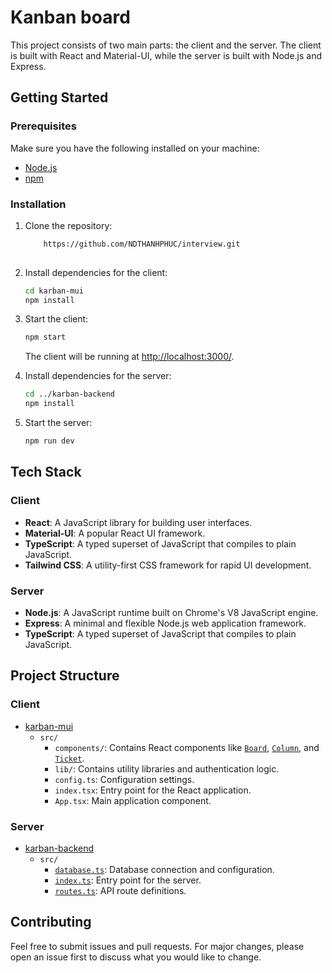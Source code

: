 # Kanban board

This project consists of two main parts: the client and the server. The client is built with React and Material-UI, while the server is built with Node.js and Express.

## Getting Started

### Prerequisites

Make sure you have the following installed on your machine:

- [Node.js](https://nodejs.org/)
- [npm](https://www.npmjs.com/)

### Installation

1. Clone the repository:

    ```sh
        https://github.com/NDTHANHPHUC/interview.git
        
    ```

2. Install dependencies for the client:

    ```sh
    cd karban-mui
    npm install
    ```

3. Start the client:

    ```sh
    npm start
    ```

    The client will be running at [http://localhost:3000/](http://localhost:3000/).

4. Install dependencies for the server:

    ```sh
    cd ../karban-backend
    npm install
    ```

5. Start the server:

    ```sh
    npm run dev
    ```

## Tech Stack

### Client

- **React**: A JavaScript library for building user interfaces.
- **Material-UI**: A popular React UI framework.
- **TypeScript**: A typed superset of JavaScript that compiles to plain JavaScript.
- **Tailwind CSS**: A utility-first CSS framework for rapid UI development.

### Server

- **Node.js**: A JavaScript runtime built on Chrome's V8 JavaScript engine.
- **Express**: A minimal and flexible Node.js web application framework.
- **TypeScript**: A typed superset of JavaScript that compiles to plain JavaScript.

## Project Structure

### Client

- [karban-mui](http://_vscodecontentref_/#%7B%22uri%22%3A%7B%22%24mid%22%3A1%2C%22fsPath%22%3A%22c%3A%5C%5CUsers%5C%5Cricky%5C%5COneDrive%5C%5CM%C3%A1y%20t%C3%ADnh%5C%5Cinterview%5C%5CinterviewReact%5C%5Ckarban-mui%5C%5C%22%2C%22_sep%22%3A1%2C%22path%22%3A%22%2Fc%3A%2FUsers%2Fricky%2FOneDrive%2FM%C3%A1y%20t%C3%ADnh%2Finterview%2FinterviewReact%2Fkarban-mui%2F%22%2C%22scheme%22%3A%22file%22%7D%7D)
  - `src/`
    - `components/`: Contains React components like [`Board`](command:_github.copilot.openSymbolInFile?%5B%7B%22scheme%22%3A%22file%22%2C%22authority%22%3A%22%22%2C%22path%22%3A%22%2Fc%3A%2FUsers%2Fricky%2FOneDrive%2FM%C3%A1y%20t%C3%ADnh%2Finterview%2FinterviewReact%2Fkarban-mui%2Fsrc%2Fcomponents%2FBoard.tsx%22%2C%22query%22%3A%22%22%2C%22fragment%22%3A%22%22%7D%2C%22Board%22%2C%22414e2047-6b08-4c05-9488-b33632b5c27a%22%5D "c:\Users\ricky\OneDrive\Máy tính\interview\interviewReact\karban-mui\src\components\Board.tsx"), [`Column`](command:_github.copilot.openSymbolInFile?%5B%7B%22scheme%22%3A%22file%22%2C%22authority%22%3A%22%22%2C%22path%22%3A%22%2Fc%3A%2FUsers%2Fricky%2FOneDrive%2FM%C3%A1y%20t%C3%ADnh%2Finterview%2FinterviewReact%2Fkarban-mui%2Fsrc%2Fcomponents%2FColumn.tsx%22%2C%22query%22%3A%22%22%2C%22fragment%22%3A%22%22%7D%2C%22Column%22%2C%22414e2047-6b08-4c05-9488-b33632b5c27a%22%5D "c:\Users\ricky\OneDrive\Máy tính\interview\interviewReact\karban-mui\src\components\Column.tsx"), and [`Ticket`](command:_github.copilot.openSymbolInFile?%5B%7B%22scheme%22%3A%22file%22%2C%22authority%22%3A%22%22%2C%22path%22%3A%22%2Fc%3A%2FUsers%2Fricky%2FOneDrive%2FM%C3%A1y%20t%C3%ADnh%2Finterview%2FinterviewReact%2Fkarban-mui%2Fsrc%2Fcomponents%2FTicket.tsx%22%2C%22query%22%3A%22%22%2C%22fragment%22%3A%22%22%7D%2C%22Ticket%22%2C%22414e2047-6b08-4c05-9488-b33632b5c27a%22%5D "c:\Users\ricky\OneDrive\Máy tính\interview\interviewReact\karban-mui\src\components\Ticket.tsx").
    - `lib/`: Contains utility libraries and authentication logic.
    - `config.ts`: Configuration settings.
    - `index.tsx`: Entry point for the React application.
    - `App.tsx`: Main application component.

### Server

- [karban-backend](http://_vscodecontentref_/#%7B%22uri%22%3A%7B%22%24mid%22%3A1%2C%22fsPath%22%3A%22c%3A%5C%5CUsers%5C%5Cricky%5C%5COneDrive%5C%5CM%C3%A1y%20t%C3%ADnh%5C%5Cinterview%5C%5CinterviewReact%5C%5Ckarban-backend%5C%5C%22%2C%22_sep%22%3A1%2C%22path%22%3A%22%2Fc%3A%2FUsers%2Fricky%2FOneDrive%2FM%C3%A1y%20t%C3%ADnh%2Finterview%2FinterviewReact%2Fkarban-backend%2F%22%2C%22scheme%22%3A%22file%22%7D%7D)
  - `src/`
    - [`database.ts`](command:_github.copilot.openSymbolInFile?%5B%7B%22scheme%22%3A%22file%22%2C%22authority%22%3A%22%22%2C%22path%22%3A%22%2Fc%3A%2FUsers%2Fricky%2FOneDrive%2FM%C3%A1y%20t%C3%ADnh%2Finterview%2FinterviewReact%2Fkarban-backend%2Fsrc%2Fdatabase.ts%22%2C%22query%22%3A%22%22%2C%22fragment%22%3A%22%22%7D%2C%22database.ts%22%2C%22414e2047-6b08-4c05-9488-b33632b5c27a%22%5D "c:\Users\ricky\OneDrive\Máy tính\interview\interviewReact\karban-backend\src\database.ts"): Database connection and configuration.
    - [`index.ts`](command:_github.copilot.openSymbolInFile?%5B%7B%22scheme%22%3A%22file%22%2C%22authority%22%3A%22%22%2C%22path%22%3A%22%2Fc%3A%2FUsers%2Fricky%2FOneDrive%2FM%C3%A1y%20t%C3%ADnh%2Finterview%2FinterviewReact%2Fkarban-backend%2Fsrc%2Findex.ts%22%2C%22query%22%3A%22%22%2C%22fragment%22%3A%22%22%7D%2C%22index.ts%22%2C%22414e2047-6b08-4c05-9488-b33632b5c27a%22%5D "c:\Users\ricky\OneDrive\Máy tính\interview\interviewReact\karban-backend\src\index.ts"): Entry point for the server.
    - [`routes.ts`](command:_github.copilot.openSymbolInFile?%5B%7B%22scheme%22%3A%22file%22%2C%22authority%22%3A%22%22%2C%22path%22%3A%22%2Fc%3A%2FUsers%2Fricky%2FOneDrive%2FM%C3%A1y%20t%C3%ADnh%2Finterview%2FinterviewReact%2Fkarban-backend%2Fsrc%2Froutes.ts%22%2C%22query%22%3A%22%22%2C%22fragment%22%3A%22%22%7D%2C%22routes.ts%22%2C%22414e2047-6b08-4c05-9488-b33632b5c27a%22%5D "c:\Users\ricky\OneDrive\Máy tính\interview\interviewReact\karban-backend\src\routes.ts"): API route definitions.

## Contributing

Feel free to submit issues and pull requests. For major changes, please open an issue first to discuss what you would like to change.
